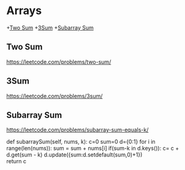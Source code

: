 # Arrays

+[Two Sum](#two-sum)
+[3Sum](#3sum)
+[Subarray Sum](#subarray-sum)

## Two Sum

https://leetcode.com/problems/two-sum/


## 3Sum

https://leetcode.com/problems/3sum/



## Subarray Sum

https://leetcode.com/problems/subarray-sum-equals-k/

def subarraySum(self, nums, k):
        c=0
        sum=0
        d={0:1}
        for i in range(len(nums)):
            sum = sum + nums[i]
            if(sum-k in d.keys()):
                c= c + d.get(sum - k)
            d.update({sum:d.setdefault(sum,0)+1})    
        return c   

